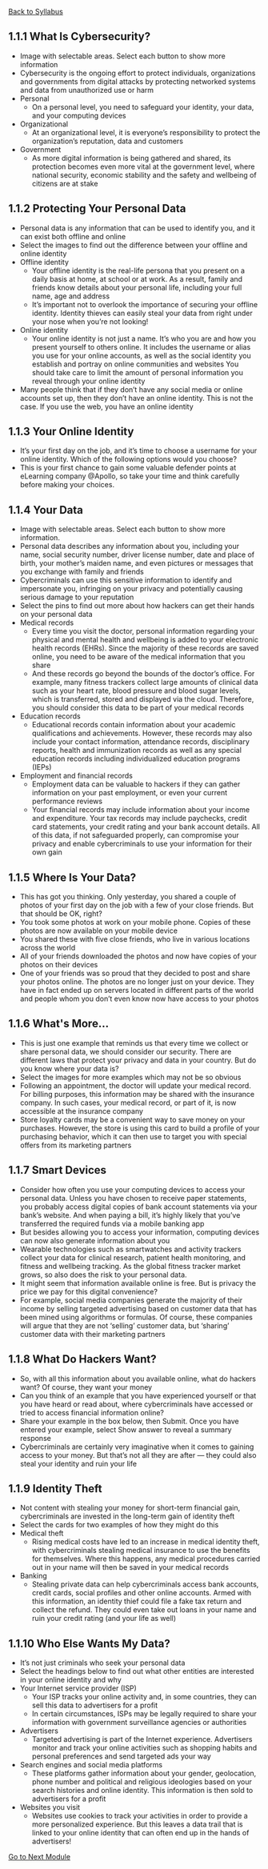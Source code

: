 [Back to Syllabus](./README.md#course-syllabus)

## 1.1.1 What Is Cybersecurity?

- Image with selectable areas. Select each button to show more information
- Cybersecurity is the ongoing effort to protect individuals, organizations and governments from digital attacks by protecting networked systems and data from unauthorized use or harm
- Personal
    - On a personal level, you need to safeguard your identity, your data, and your computing devices
- Organizational
    - At an organizational level, it is everyone’s responsibility to protect the organization’s reputation, data and customers
- Government
    - As more digital information is being gathered and shared, its protection becomes even more vital at the government level, where national security, economic stability and the safety and wellbeing of citizens are at stake

## 1.1.2 Protecting Your Personal Data

- Personal data is any information that can be used to identify you, and it can exist both offline and online
- Select the images to find out the difference between your offline and online identity
- Offline identity
    - Your offline identity is the real-life persona that you present on a daily basis at home, at school or at work. As a result, family and friends know details about your personal life, including your full name, age and address
    - It’s important not to overlook the importance of securing your offline identity. Identity thieves can easily steal your data from right under your nose when you’re not looking!
- Online identity
    - Your online identity is not just a name. It’s who you are and how you present yourself to others online. It includes the username or alias you use for your online accounts, as well as the social identity you establish and portray on online communities and websites
    You should take care to limit the amount of personal information you reveal through your online identity
- Many people think that if they don’t have any social media or online accounts set up, then they don’t have an online identity. This is not the case. If you use the web, you have an online identity

## 1.1.3 Your Online Identity

- It’s your first day on the job, and it’s time to choose a username for your online identity. Which of the following options would you choose?
- This is your first chance to gain some valuable defender points at eLearning company @Apollo, so take your time and think carefully before making your choices.

## 1.1.4 Your Data

- Image with selectable areas. Select each button to show more information.
- Personal data describes any information about you, including your name, social security number, driver license number, date and place of birth, your mother’s maiden name, and even pictures or messages that you exchange with family and friends
- Cybercriminals can use this sensitive information to identify and impersonate you, infringing on your privacy and potentially causing serious damage to your reputation
- Select the pins to find out more about how hackers can get their hands on your personal data
- Medical records
    - Every time you visit the doctor, personal information regarding your physical and mental health and wellbeing is added to your electronic health records (EHRs). Since the majority of these records are saved online, you need to be aware of the medical information that you share
    - And these records go beyond the bounds of the doctor’s office. For example, many fitness trackers collect large amounts of clinical data such as your heart rate, blood pressure and blood sugar levels, which is transferred, stored and displayed via the cloud. Therefore, you should consider this data to be part of your medical records
- Education records
    - Educational records contain information about your academic qualifications and achievements. However, these records may also include your contact information, attendance records, disciplinary reports, health and immunization records as well as any special education records including individualized education programs (IEPs)
- Employment and financial records
    - Employment data can be valuable to hackers if they can gather information on your past employment, or even your current performance reviews
    - Your financial records may include information about your income and expenditure. Your tax records may include paychecks, credit card statements, your credit rating and your bank account details. All of this data, if not safeguarded properly, can compromise your privacy and enable cybercriminals to use your information for their own gain

## 1.1.5 Where Is Your Data?

- This has got you thinking. Only yesterday, you shared a couple of photos of your first day on the job with a few of your close friends. But that should be OK, right?
- You took some photos at work on your mobile phone. Copies of these photos are now available on your mobile device
- You shared these with five close friends, who live in various locations across the world
- All of your friends downloaded the photos and now have copies of your photos on their devices
- One of your friends was so proud that they decided to post and share your photos online. The photos are no longer just on your device. They have in fact ended up on servers located in different parts of the world and people whom you don’t even know now have access to your photos

## 1.1.6 What's More...

- This is just one example that reminds us that every time we collect or share personal data, we should consider our security. There are different laws that protect your privacy and data in your country. But do you know where your data is?
- Select the images for more examples which may not be so obvious
- Following an appointment, the doctor will update your medical record. For billing purposes, this information may be shared with the insurance company. In such cases, your medical record, or part of it, is now accessible at the insurance company
- Store loyalty cards may be a convenient way to save money on your purchases. However, the store is using this card to build a profile of your purchasing behavior, which it can then use to target you with special offers from its marketing partners

## 1.1.7 Smart Devices

- Consider how often you use your computing devices to access your personal data. Unless you have chosen to receive paper statements, you probably access digital copies of bank account statements via your bank’s website. And when paying a bill, it’s highly likely that you’ve transferred the required funds via a mobile banking app
- But besides allowing you to access your information, computing devices can now also generate information about you
- Wearable technologies such as smartwatches and activity trackers collect your data for clinical research, patient health monitoring, and fitness and wellbeing tracking. As the global fitness tracker market grows, so also does the risk to your personal data.
- It might seem that information available online is free. But is privacy the price we pay for this digital convenience?
- For example, social media companies generate the majority of their income by selling targeted advertising based on customer data that has been mined using algorithms or formulas. Of course, these companies will argue that they are not ‘selling’ customer data, but ‘sharing’ customer data with their marketing partners

## 1.1.8 What Do Hackers Want?

- So, with all this information about you available online, what do hackers want? Of course, they want your money
- Can you think of an example that you have experienced yourself or that you have heard or read about, where cybercriminals have accessed or tried to access financial information online?
- Share your example in the box below, then Submit. Once you have entered your example, select Show answer to reveal a summary response
- Cybercriminals are certainly very imaginative when it comes to gaining access to your money. But that’s not all they are after — they could also steal your identity and ruin your life

## 1.1.9 Identity Theft

- Not content with stealing your money for short-term financial gain, cybercriminals are invested in the long-term gain of identity theft
- Select the cards for two examples of how they might do this
- Medical theft
    - Rising medical costs have led to an increase in medical identity theft, with cybercriminals stealing medical insurance to use the benefits for themselves. Where this happens, any medical procedures carried out in your name will then be saved in your medical records
- Banking
    - Stealing private data can help cybercriminals access bank accounts, credit cards, social profiles and other online accounts. Armed with this information, an identity thief could file a fake tax return and collect the refund. They could even take out loans in your name and ruin your credit rating (and your life as well)

## 1.1.10 Who Else Wants My Data?

- It’s not just criminals who seek your personal data
- Select the headings below to find out what other entities are interested in your online identity and why
- Your Internet service provider (ISP)
    - Your ISP tracks your online activity and, in some countries, they can sell this data to advertisers for a profit
    - In certain circumstances, ISPs may be legally required to share your information with government surveillance agencies or authorities
- Advertisers
    - Targeted advertising is part of the Internet experience. Advertisers monitor and track your online activities such as shopping habits and personal preferences and send targeted ads your way
- Search engines and social media platforms
    - These platforms gather information about your gender, geolocation, phone number and political and religious ideologies based on your search histories and online identity. This information is then sold to advertisers for a profit
- Websites you visit
    - Websites use cookies to track your activities in order to provide a more personalized experience. But this leaves a data trail that is linked to your online identity that can often end up in the hands of advertisers!

[Go to Next Module](./2_Lab_1_Create_a_Watson_Studio_Project.md)